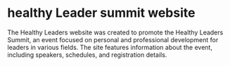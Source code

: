 # healthy Leader summit website

The Healthy Leaders website was created to promote the Healthy Leaders Summit, an event focused on personal and professional development for leaders in various fields. The site features information about the event, including speakers, schedules, and registration details.
